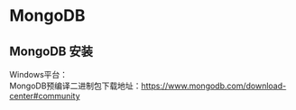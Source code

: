 # MongoDB
## MongoDB 安装
Windows平台：  
MongoDB预编译二进制包下载地址：https://www.mongodb.com/download-center#community
